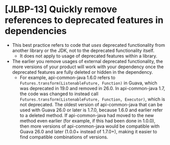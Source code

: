 # [JLBP-13] Quickly remove references to deprecated features in dependencies

- This best practice refers to code that *uses* deprecated functionality from
  another library or the JDK, not to the deprecated functionality itself.
  - It does not apply to usage of deprecated features within a library.
- The earlier you remove usages of external deprecated functionality, the
  more versions of your product will work with your dependency once the
  deprecated features are fully deleted or hidden in the dependency.
  - For example, api-common-java 1.6.0 refers to `Futures.transform(ListenableFuture, Function)`
    in Guava, which was deprecated in 19.0 and removed in 26.0. In
    api-common-java 1.7, the code was changed to instead call
    `Futures.transform(ListenableFuture, Function, Executor)`,
    which is not deprecated. The oldest version of api-common-java that
    can be used with Guava 26.0 or later is 1.7.0, because 1.6.0 and earlier
    refer to a deleted method. If api-common-java had moved to the new
    method even earlier (for example, if this had been done in 1.0.0), then
    more versions of api-common-java would be compatible with Guava 26.0 and
    later (1.0.0+ instead of 1.7.0+), making it easier to find compatible
    combinations of versions.
